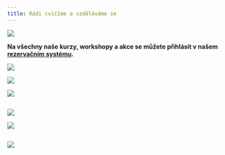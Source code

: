 ```yaml
---
title: Rádi cvičíme a vzděláváme se
---
```

![](/images/uploads/dosp_web.jpg)

**Na všechny naše kurzy, workshopy a  akce se můžete přihlásit v našem [rezervačním systému](https://vigvam.webooker.eu/).**

![](/images/uploads/baner_pilates.jpg)

![](/images/uploads/face.jpg)

![](/images/uploads/baner_hormonalka-3-.jpg)

![]()

![](/images/uploads/konverzace_aj-1-.jpg)

![](/images/uploads/prvni_pomoc-1-.jpg)

![]()

![](/images/uploads/baner_francouzstina-1-.jpg)